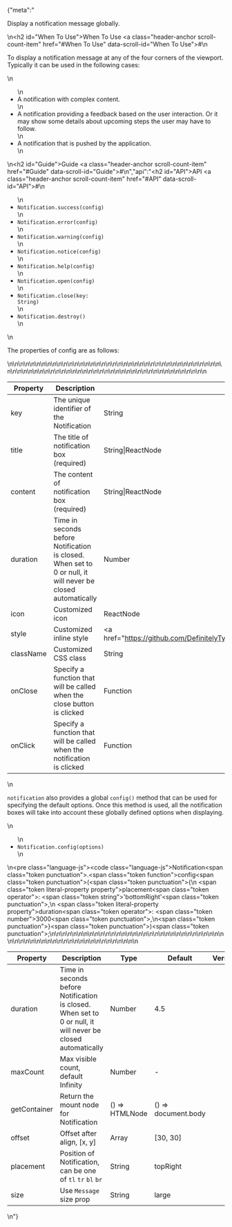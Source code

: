 {"meta":"<p>Display a notification message globally.</p>\n<h2 id=\"When To Use\">When To Use <a class=\"header-anchor scroll-count-item\" href=\"#When To Use\" data-scroll-id=\"When To Use\">#</a></h2>\n<p>To display a notification message at any of the four corners of the viewport. Typically it can be used in the following cases:</p>\n<ul>\n<li>A notification with complex content.</li>\n<li>A notification providing a feedback based on the user interaction. Or it may show some details about upcoming steps the user may have to follow.</li>\n<li>A notification that is pushed by the application.</li>\n</ul>\n<h2 id=\"Guide\">Guide <a class=\"header-anchor scroll-count-item\" href=\"#Guide\" data-scroll-id=\"Guide\">#</a></h2>\n","api":"<h2 id=\"API\">API <a class=\"header-anchor scroll-count-item\" href=\"#API\" data-scroll-id=\"API\">#</a></h2>\n<ul>\n<li><code>Notification.success(config)</code></li>\n<li><code>Notification.error(config)</code></li>\n<li><code>Notification.warning(config)</code></li>\n<li><code>Notification.notice(config)</code></li>\n<li><code>Notification.help(config)</code></li>\n<li><code>Notification.open(config)</code></li>\n<li><code>Notification.close(key: String)</code></li>\n<li><code>Notification.destroy()</code></li>\n</ul>\n<p>The properties of config are as follows:</p>\n<table>\n<thead>\n<tr>\n<th>Property</th>\n<th>Description</th>\n<th>Type</th>\n<th>Default</th>\n<th>Version</th>\n</tr>\n</thead>\n<tbody>\n<tr>\n<td>key</td>\n<td>The unique identifier of the Notification</td>\n<td>String</td>\n<td>-</td>\n<td></td>\n</tr>\n<tr>\n<td>title</td>\n<td>The title of notification box (required)</td>\n<td>String|ReactNode</td>\n<td>-</td>\n<td></td>\n</tr>\n<tr>\n<td>content</td>\n<td>The content of notification box (required)</td>\n<td>String|ReactNode</td>\n<td>-</td>\n<td></td>\n</tr>\n<tr>\n<td>duration</td>\n<td>Time in seconds before Notification is closed. When set to 0 or null, it will never be closed automatically</td>\n<td>Number</td>\n<td>4.5</td>\n<td></td>\n</tr>\n<tr>\n<td>icon</td>\n<td>Customized icon</td>\n<td>ReactNode</td>\n<td>-</td>\n<td></td>\n</tr>\n<tr>\n<td>style</td>\n<td>Customized inline style</td>\n<td><a href=\"https://github.com/DefinitelyTyped/DefinitelyTyped/blob/e434515761b36830c3e58a970abf5186f005adac/types/react/index.d.ts#L794\">React.CSSProperties</a></td>\n<td>-</td>\n<td></td>\n</tr>\n<tr>\n<td>className</td>\n<td>Customized CSS class</td>\n<td>String</td>\n<td>-</td>\n<td></td>\n</tr>\n<tr>\n<td>onClose</td>\n<td>Specify a function that will be called when the close button is clicked</td>\n<td>Function</td>\n<td>-</td>\n<td></td>\n</tr>\n<tr>\n<td>onClick</td>\n<td>Specify a function that will be called when the notification is clicked</td>\n<td>Function</td>\n<td>-</td>\n<td></td>\n</tr>\n</tbody>\n</table>\n<p><code>notification</code> also provides a global <code>config()</code> method that can be used for specifying the default options. Once this method is used, all the notification boxes will take into account these globally defined options when displaying.</p>\n<ul>\n<li><code>Notification.config(options)</code></li>\n</ul>\n<pre class=\"language-js\"><code class=\"language-js\">Notification<span class=\"token punctuation\">.</span><span class=\"token function\">config</span><span class=\"token punctuation\">(</span><span class=\"token punctuation\">{</span>\n  <span class=\"token literal-property property\">placement</span><span class=\"token operator\">:</span> <span class=\"token string\">&apos;bottomRight&apos;</span><span class=\"token punctuation\">,</span>\n  <span class=\"token literal-property property\">duration</span><span class=\"token operator\">:</span> <span class=\"token number\">3000</span><span class=\"token punctuation\">,</span>\n<span class=\"token punctuation\">}</span><span class=\"token punctuation\">)</span><span class=\"token punctuation\">;</span>\n</code></pre>\n<table>\n<thead>\n<tr>\n<th>Property</th>\n<th>Description</th>\n<th>Type</th>\n<th>Default</th>\n<th>Version</th>\n</tr>\n</thead>\n<tbody>\n<tr>\n<td>duration</td>\n<td>Time in seconds before Notification is closed. When set to 0 or null, it will never be closed automatically</td>\n<td>Number</td>\n<td>4.5</td>\n<td></td>\n</tr>\n<tr>\n<td>maxCount</td>\n<td>Max visible count, default Infinity</td>\n<td>Number</td>\n<td>-</td>\n<td></td>\n</tr>\n<tr>\n<td>getContainer</td>\n<td>Return the mount node for Notification</td>\n<td>() =&gt; HTMLNode</td>\n<td>() =&gt; document.body</td>\n<td></td>\n</tr>\n<tr>\n<td>offset</td>\n<td>Offset after align, [x, y]</td>\n<td>Array</td>\n<td>[30, 30]</td>\n<td></td>\n</tr>\n<tr>\n<td>placement</td>\n<td>Position of Notification, can be one of <code>tl</code> <code>tr</code> <code>bl</code> <code>br</code></td>\n<td>String</td>\n<td>topRight</td>\n<td></td>\n</tr>\n<tr>\n<td>size</td>\n<td>Use <code>Message</code> size prop</td>\n<td>String</td>\n<td>large</td>\n<td></td>\n</tr>\n</tbody>\n</table>\n"}